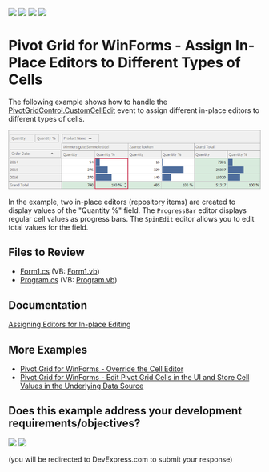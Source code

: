 <!-- default badges list -->
![](https://img.shields.io/endpoint?url=https://codecentral.devexpress.com/api/v1/VersionRange/128581578/21.2.3%2B)
[![](https://img.shields.io/badge/Open_in_DevExpress_Support_Center-FF7200?style=flat-square&logo=DevExpress&logoColor=white)](https://supportcenter.devexpress.com/ticket/details/T153888)
[![](https://img.shields.io/badge/📖_How_to_use_DevExpress_Examples-e9f6fc?style=flat-square)](https://docs.devexpress.com/GeneralInformation/403183)
[![](https://img.shields.io/badge/💬_Leave_Feedback-feecdd?style=flat-square)](#does-this-example-address-your-development-requirementsobjectives)
<!-- default badges end -->
<!-- default file list -->

# Pivot Grid for WinForms - Assign In-Place Editors to Different Types of Cells

The following example shows how to handle the [PivotGridControl.CustomCellEdit](https://docs.devexpress.com/WindowsForms/DevExpress.XtraPivotGrid.PivotGridControl.CustomCellEdit) event to assign different in-place editors to different types of cells.

![Pivot Grid](images/pivotgrid.png)

In the example, two in-place editors (repository items) are created to display values of the "Quantity %" field. The `ProgressBar` editor displays regular cell values as progress bars. The `SpinEdit` editor allows you to edit total values for the field.

## Files to Review

* [Form1.cs](./CS/PivotGridControl_CustomCellEdit/Form1.cs) (VB: [Form1.vb](./VB/PivotGridControl_CustomCellEdit/Form1.vb))
* [Program.cs](./CS/PivotGridControl_CustomCellEdit/Program.cs) (VB: [Program.vb](./VB/PivotGridControl_CustomCellEdit/Program.vb))

## Documentation

[Assigning Editors for In-place Editing](https://docs.devexpress.com/WindowsForms/5896/controls-and-libraries/pivot-grid/data-shaping/editing/assigning-editors-for-in-place-editing)

## More Examples

- [Pivot Grid for WinForms - Override the Cell Editor](https://github.com/DevExpress-Examples/how-to-override-the-cell-editor-used-for-the-in-place-editing-t515806)
- [Pivot Grid for WinForms - Edit Pivot Grid Cells in the UI and Store Cell Values in the Underlying Data Source](https://github.com/DevExpress-Examples/winforms-pivotgrid-how-to-edit-and-save-cell-values)



<!-- feedback -->
## Does this example address your development requirements/objectives?

[<img src="https://www.devexpress.com/support/examples/i/yes-button.svg"/>](https://www.devexpress.com/support/examples/survey.xml?utm_source=github&utm_campaign=winforms-pivotgrid-assign-in-place-editors-to-different-types-of-cells&~~~was_helpful=yes) [<img src="https://www.devexpress.com/support/examples/i/no-button.svg"/>](https://www.devexpress.com/support/examples/survey.xml?utm_source=github&utm_campaign=winforms-pivotgrid-assign-in-place-editors-to-different-types-of-cells&~~~was_helpful=no)

(you will be redirected to DevExpress.com to submit your response)
<!-- feedback end -->
